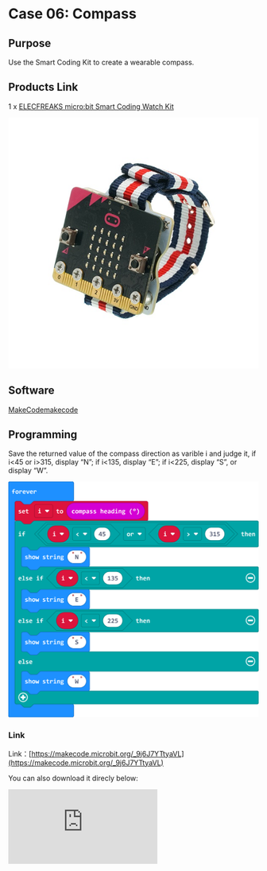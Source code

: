 # Case 06: Compass

## Purpose

 Use the Smart Coding Kit to create a wearable compass.

## Products Link

 1 x [ELECFREAKS micro:bit Smart Coding Watch Kit](https://shop.elecfreaks.com/products/elecfreaks-micro-bit-smart-coding-watch-kit-without-micro-bit-board?_pos=2&_sid=ce4e7cb69&_ss=r)


![](./images/smart_coding_kit_case_06_01.png)


## Software

[ MakeCodemakecode](https://makecode.microbit.org/#)

## Programming


 Save the returned value of the compass direction as varible i and judge it, if i<45 or i>315, display “N”; if i<135, display “E”; if i<225, display “S”, or display “W”.




![](./images/smart_coding_kit_case_06_02.png)



### Link
 Link：[https://makecode.microbit.org/_9j6J7YTtyaVL](https://makecode.microbit.org/_9j6J7YTtyaVL)

 You can also download it direcly below:

<div
    style={{
        position: 'relative',
        paddingBottom: '60%',
        overflow: 'hidden',
    }}
>
    <iframe
        src="https://makecode.microbit.org/_9j6J7YTtyaVL"
        frameborder="0"
        sandbox="allow-popups allow-forms allow-scripts allow-same-origin"
        style={{
            position: 'absolute',
            width: '100%',
            height: '100%',
        }}
    />
</div>


## Result


The current direction displays on the micro:bit.





## Exploration




## FAQ




## Relevant File
